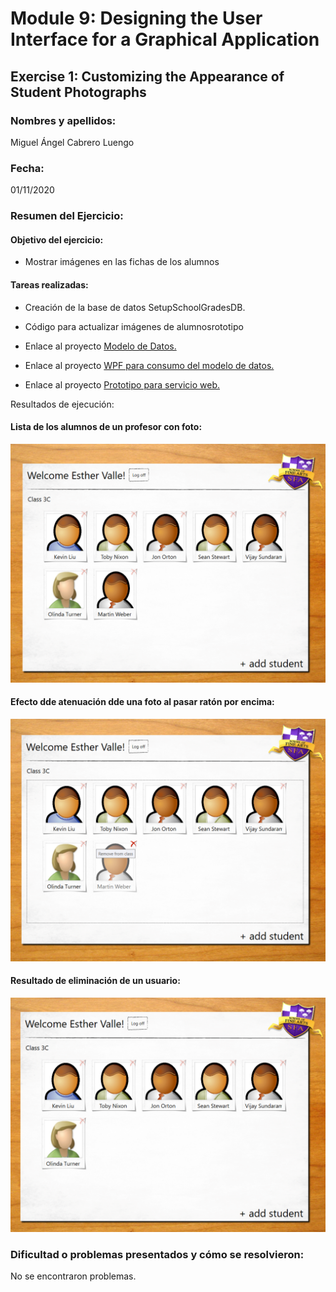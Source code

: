 ﻿# Module 9: Designing the User Interface for a Graphical Application
## Exercise 1: Customizing the Appearance of Student Photographs
### Nombres y apellidos:
Miguel Ángel Cabrero Luengo
### Fecha:
01/11/2020
### Resumen del Ejercicio:

#### Objetivo del ejercicio:
- Mostrar imágenes en las fichas de los alumnos

#### Tareas realizadas:

- Creación de la base de datos SetupSchoolGradesDB.

- Código para actualizar imágenes de alumnosrototipo
 
- Enlace al proyecto <a href="../Tarea_6_Lab_Mod_9_Ejercicio_1.DataModel">Modelo de Datos.</a>

- Enlace al proyecto <a href="../Tarea_6_Lab_Mod_9_Ejercicio_1.WPF">WPF para consumo del modelo de datos.</a>

- Enlace al proyecto <a href="../Tarea_6_Lab_Mod_9_Ejercicio_1.Web">Prototipo para servicio web.</a>


Resultados de ejecución:

#### Lista de los alumnos de un profesor con foto:
<img src="img/01.png">

#### Efecto dde atenuación dde una foto al pasar ratón por encima:
<img src="img/02.png">

#### Resultado de eliminación de un usuario:
<img src="img/03.png">

### Dificultad o problemas presentados y cómo se resolvieron:
No se encontraron problemas.

